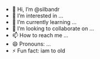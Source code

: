 - 👋 Hi, I’m @silbandr
- 👀 I’m interested in ...
- 🌱 I’m currently learning ...
- 💞️ I’m looking to collaborate on ...
- 📫 How to reach me ...
- 😄 Pronouns: ...
- ⚡ Fun fact: iam to old

<!---
silbandr/silbandr is a ✨ special ✨ repository because its `README.md` (this file) appears on your GitHub profile.
You can click the Preview link to take a look at your changes.
--->
